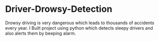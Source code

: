# Driver-Drowsy-Detection
Drowsy driving is very dangerous which leads to thousands of accidents every year. I Built project using python which detects sleepy drivers and also alerts them by beeping alarm.
